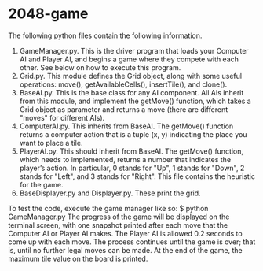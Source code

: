 # 2048-game

The following python files contain the following information.

1) GameManager.py. This is the driver program that loads your Computer AI and Player AI, and begins a game where they compete with each other. See below on how to execute this program.
2) Grid.py. This module defines the Grid object, along with some useful operations: move(), getAvailableCells(), insertTile(), and clone().
3) BaseAI.py. This is the base class for any AI component. All AIs inherit from this module, and implement the getMove() function, which takes a Grid object as parameter and returns a move (there are different "moves" for different AIs).
4) ComputerAI.py. This inherits from BaseAI. The getMove() function returns a computer action that is a tuple (x, y) indicating the place you want to place a tile.
5) PlayerAI.py. This should inherit from BaseAI. The getMove() function, which needs to implemented, returns a number that indicates the player’s action. In particular, 0 stands for "Up", 1 stands for "Down", 2 stands for "Left", and 3 stands for "Right". This file contains the heuristic for the game.
6) BaseDisplayer.py and Displayer.py. These print the grid.

To test the code, execute the game manager like so:
$ python GameManager.py
The progress of the game will be displayed on the terminal screen, with one snapshot printed after each move that the Computer AI or Player AI makes. The Player AI is allowed 0.2 seconds to come up with each move. The process continues until the game is over; that is, until no further legal moves can be made. At the end of the game, the maximum tile value on the board is printed.
